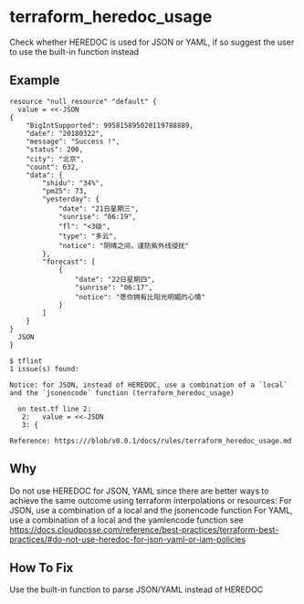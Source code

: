 # terraform_heredoc_usage

Check whether HEREDOC is used for JSON or YAML, if so suggest the user to use the built-in function instead

## Example

```hcl
resource "null_resource" "default" {
  value = <<-JSON
{
    "BigIntSupported": 995815895020119788889,
    "date": "20180322",
    "message": "Success !",
    "status": 200,
    "city": "北京",
    "count": 632,
    "data": {
        "shidu": "34%",
        "pm25": 73,
        "yesterday": {
            "date": "21日星期三",
            "sunrise": "06:19",
            "fl": "<3级",
            "type": "多云",
            "notice": "阴晴之间，谨防紫外线侵扰"
        },
        "forecast": [
            {
                "date": "22日星期四",
                "sunrise": "06:17",
                "notice": "愿你拥有比阳光明媚的心情"
            }
        ]
    }
}
  JSON
}
```

```
$ tflint
1 issue(s) found:

Notice: for JSON, instead of HEREDOC, use a combination of a `local` and the `jsonencode` function (terraform_heredoc_usage)

  on test.tf line 2:
   2:   value = <<-JSON
   3: {

Reference: https:///blob/v0.0.1/docs/rules/terraform_heredoc_usage.md
```

## Why
Do not use HEREDOC for JSON, YAML since there are better ways to achieve the same outcome using terraform interpolations or resources:
For JSON, use a combination of a local and the jsonencode function
For YAML, use a combination of a local and the yamlencode function
see https://docs.cloudposse.com/reference/best-practices/terraform-best-practices/#do-not-use-heredoc-for-json-yaml-or-iam-policies

## How To Fix
Use the built-in function to parse JSON/YAML instead of HEREDOC